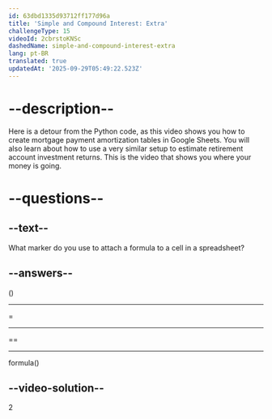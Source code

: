 ```yaml
---
id: 63dbd1335d93712ff177d96a
title: 'Simple and Compound Interest: Extra'
challengeType: 15
videoId: 2cbrstoKNSc
dashedName: simple-and-compound-interest-extra
lang: pt-BR
translated: true
updatedAt: '2025-09-29T05:49:22.523Z'
---
```


# --description--

Here is a detour from the Python code, as this video shows you how to create mortgage payment amortization tables in Google Sheets. You will also learn about how to use a very similar setup to estimate retirement account investment returns. This is the video that shows you where your money is going.

# --questions--

## --text--

What marker do you use to attach a formula to a cell in a spreadsheet?

## --answers--

()

---

=

---

==

---

formula()

## --video-solution--

2
